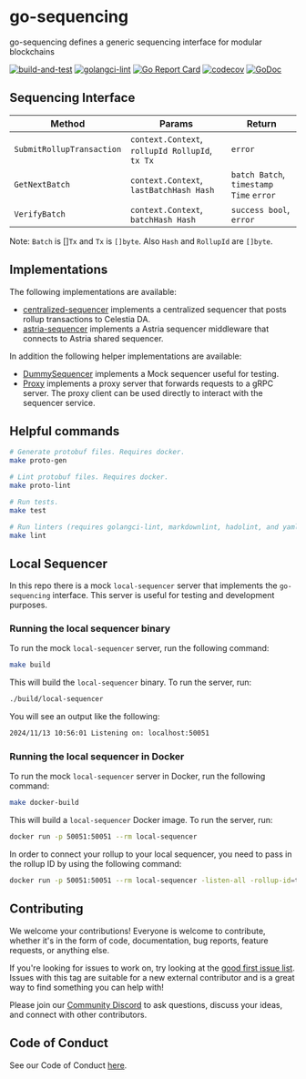 # go-sequencing

go-sequencing defines a generic sequencing interface for modular blockchains

<!-- markdownlint-disable MD013 -->
[![build-and-test](https://github.com/rollkit/go-sequencing/actions/workflows/ci_release.yml/badge.svg)](https://github.com/rollkit/go-sequencing/actions/workflows/ci_release.yml)
[![golangci-lint](https://github.com/rollkit/go-sequencing/actions/workflows/lint.yml/badge.svg)](https://github.com/rollkit/go-sequencing/actions/workflows/lint.yml)
[![Go Report Card](https://goreportcard.com/badge/github.com/rollkit/go-sequencing)](https://goreportcard.com/report/github.com/rollkit/go-sequencing)
[![codecov](https://codecov.io/gh/rollkit/go-sequencing/branch/main/graph/badge.svg?token=CWGA4RLDS9)](https://codecov.io/gh/rollkit/go-sequencing)
[![GoDoc](https://godoc.org/github.com/rollkit/go-sequencing?status.svg)](https://godoc.org/github.com/rollkit/go-sequencing)
<!-- markdownlint-enable MD013 -->

## Sequencing Interface

<!-- markdownlint-disable MD013 -->
| Method        | Params                                                   | Return          |
| ------------- | -------------------------------------------------------- | --------------- |
| `SubmitRollupTransaction` | `context.Context`, `rollupId RollupId`, `tx Tx` | `error` |
| `GetNextBatch` | `context.Context`, `lastBatchHash Hash` | `batch Batch`, `timestamp Time` `error` |
| `VerifyBatch` | `context.Context`, `batchHash Hash` | `success bool`, `error` |
<!-- markdownlint-enable MD013 -->

Note: `Batch` is []`Tx` and `Tx` is `[]byte`. Also `Hash` and `RollupId` are `[]byte`.

## Implementations

The following implementations are available:

* [centralized-sequencer][centralized] implements a centralized sequencer that
  posts rollup transactions to Celestia DA.
* [astria-sequencer][astria] implements a Astria sequencer middleware that
  connects to Astria shared sequencer.

In addition the following helper implementations are available:

* [DummySequencer][dummy] implements a Mock sequencer useful for testing.
* [Proxy][proxy] implements a proxy server that forwards requests to a gRPC
  server. The proxy client can be used directly to interact with the sequencer
  service.

## Helpful commands

```sh
# Generate protobuf files. Requires docker.
make proto-gen

# Lint protobuf files. Requires docker.
make proto-lint

# Run tests.
make test

# Run linters (requires golangci-lint, markdownlint, hadolint, and yamllint)
make lint
```

## Local Sequencer

In this repo there is a mock `local-sequencer` server that implements the
`go-sequencing` interface. This server is useful for testing and development
purposes.

### Running the local sequencer binary

To run the mock `local-sequencer` server, run the following command:

```sh
make build
```

This will build the `local-sequencer` binary. To run the server, run:

```sh
./build/local-sequencer
```

You will see an output like the following:
  
```sh
2024/11/13 10:56:01 Listening on: localhost:50051
```

### Running the local sequencer in Docker

To run the mock `local-sequencer` server in Docker, run the following command:

```sh
make docker-build
```

This will build a `local-sequencer` Docker image. To run the server, run:

```sh
docker run -p 50051:50051 --rm local-sequencer
```

In order to connect your rollup to your local sequencer, you need to pass in the
rollup ID by using the following command:

```sh
docker run -p 50051:50051 --rm local-sequencer -listen-all -rollup-id=testing
```

## Contributing

We welcome your contributions! Everyone is welcome to contribute, whether it's
in the form of code, documentation, bug reports, feature
requests, or anything else.

If you're looking for issues to work on, try looking at the [good first issue
list][gfi].  Issues with this tag are suitable for a new external contributor
and is a great way to find something you can help with!

Please join our
[Community Discord](https://discord.com/invite/YsnTPcSfWQ)
to ask questions, discuss your ideas, and connect with other contributors.

## Code of Conduct

See our Code of Conduct [here](https://docs.celestia.org/community/coc).

[centralized]: <https://github.com/rollkit/centralized-sequencer>
[astria]: <https://github.com/rollkit/astria-sequencer>
[dummy]: https://github.com/rollkit/go-sequencing/blob/main/test/dummy.go
[proxy]: https://github.com/rollkit/go-sequencing/tree/main/proxy
[gfi]: https://github.com/rollkit/go-da/issues?q=is%3Aissue+is%3Aopen+label%3A%22good+first+issue%22
